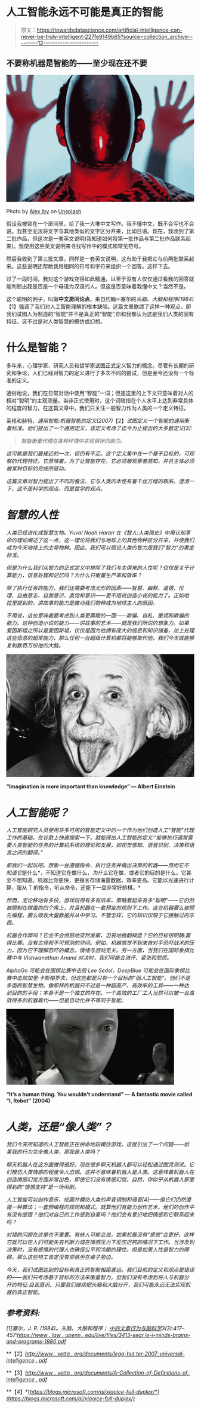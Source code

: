 # 人工智能永远不可能是真正的智能

> 原文：<https://towardsdatascience.com/artificial-intelligence-can-never-be-truly-intelligent-227fe9149b65?source=collection_archive---------12----------------------->

## 不要称机器是智能的——至少现在还不要

![](img/9211eac9883aaf94ed01947cf20fa50c.png)

Photo by [Alex Iby](https://unsplash.com/photos/-iFhGZP_mhk?utm_source=unsplash&utm_medium=referral&utm_content=creditCopyText) on [Unsplash](https://unsplash.com/search/photos/artificial-intelligence?utm_source=unsplash&utm_medium=referral&utm_content=creditCopyText)

假设我被锁在一个房间里，给了我一大堆中文写作。我不懂中文，既不会写也不会说。我甚至无法将文字与其他类似的文字区分开来，比如日语。现在，我收到了第二批作品，但这次是一套英文说明(我知道如何将第一批作品与第二批作品联系起来)。我使用这些英文说明来寻找写作中的模式和常见符号。

然后我收到了第三批文章，同样是一套英文说明，这有助于我把它与前两批联系起来。这些说明还帮助我用相同的符号和字符来组织一个回答。这样下去。

过了一段时间，我对这个游戏变得如此精通，以至于没有人仅仅通过看我的回答就能判断出我是否是一个母语为汉语的人。但这是否意味着我懂中文？当然不是。

这个聪明的例子，叫做**中文房间论点**，来自约翰·r·塞尔的*头脑、大脑和程序(1984)*【1】强调了我们对人工智能理解的根本缺陷。这篇文章歌颂了这样一种观点，即我们试图人为制造的“智能”并不是真正的“智能”,你和我都认为这是我们人类的固有特征。这不过是对人类智慧的模仿或幻想。

# 什么是智能？

多年来，心理学家、研究人员和哲学家试图正式定义智力的概念。尽管有长期的研究和争论，人们已经对智力的定义进行了多次不同的尝试，但是至今还没有一个标准的定义。

通俗地说，我们在日常对话中使用“智能”一词；但是这里的上下文只意味着对人的相对“聪明”的主观测量。当非正式使用时，这个词暗指在个人水平上达到非常具体的程度的智力。在这篇文章中，我们只关注一般智力作为人类的一个定义特征。

莱格和赫特，*通用智能:机器智能的定义(2007)*【2】*试图定义一个智能的通用衡量标准。他们提出了一个通用定义，该定义考虑了迄今为止提出的大多数定义[3]:*

> *智能衡量代理在各种环境中实现目标的能力。*

*这可能是我们最接近的一次，但仍有不足。这个定义集中在一个基于目标的，可观察的代理特征。它意味着，为了让智能存在，它必须被观察者感知，并且主体必须被某种目标的完成所驱动。*

*这篇文章对智力提出了不同的看法，它与人类的本性有着千丝万缕的联系。澄清一下，这不是科学的观点，而是哲学的观点。*

# *智慧的人性*

*人类已经进化成智慧生物。Yuval Noah Harari 在《智人:人类简史》中用认知革命的理论阐述了这一点，这一理论将我们与地球上的其他物种区分开来，并使我们成为今天地球上的主导物种。因此，我们可以假设人类的智力是我们“智力”的黄金标准。*

*但是为什么我们从智力的正式定义中排除了我们与生俱来的人性呢？仅仅是关于计算能力，信息处理和记忆吗？为什么只衡量生产率和效率？*

*除了执行任务的能力，我们还需要考虑无形的因素——智慧、幽默、道德、伦理、自由意志、自我意识、直觉和意识——更不用说创造小说的能力了。正如哈拉里提到的，讲故事的能力是推动我们物种成为地球主人的原因。*

*不用说，这也意味着要考虑到人类更黑暗的一面——欺骗、自私、撒谎和欺骗的能力。这种创造小说的能力——讲故事的艺术——就是我们所说的想象力。如果爱因斯坦之所以是爱因斯坦，仅仅是因为他拥有庞大的信息和知识储备，加上处理这些信息的超常能力，那么任何一台超级计算机都将能够取代他，我们今天就能够复制数百万份他的大脑。*

*![](img/8edbd21b25bf592fea7f2550362286a5.png)*

**“Imagination is more important than knowledge” — Albert Einstein**

# *人工智能呢？*

*人工智能研究人员使用许多可用的智能定义中的一个作为他们创造人工“智能”代理工作的基础。在谷歌上快速搜索一下，就能得出人工智能的定义:“能够执行通常需要人类智能的任务的计算机系统的理论和发展，如视觉感知、语音识别、决策和语言之间的翻译。”*

*那我们一起玩吧。想象一台遵循指令、执行任务并做出决策的机器——然而它不知道它*是什么*，不知道它在做什么，*为什么*它在做，或者它的目的是什么。它甚至不想知道。机器比你更快，更擅长存储海量数据，效率更高。它能以光速进行计算，服从 T 的指令，听从命令，还能下一盘非常好的棋。*

*然而，无论移动有多快，游戏玩得有多有效率，策略看起来有多“聪明”——它仍然被限制在棋盘的四个角上，并且机器在一套预定的规则下工作。这台机器要么被预先编程，要么吸收大量数据并从中学习。不管怎样，它的知识仅限于它接触过的东西。*

*机器会作弊吗？它会不会愤怒地突然发飙，沮丧地掀翻棋盘？它的目标很明确:赢得比赛。没有古怪和不可预测的空间。例如，机器感觉不到来自对手恐吓战术的压力，因为它不理解恐吓的概念。情绪与游戏无关。另一方面，当我们在国际象棋比赛中与 Vishwanathan Anand 对决时，我们可能会流汗、紧张和恐慌。*

*AlphaGo 可能会在围棋比赛中击败 Lee Sedol，DeepBlue 可能会在国际象棋比赛中击败加里·卡斯帕罗夫，但这些都是只有一个目标的“弱人工智能”。他们不是多面的智慧生物。像那样的机器只不过是一种超高产、高效率的工具——一种达到目的的手段；本身不是一个独立的存在。一个高效的工厂工人当然可以被一台高效得多的机器取代——但是自动化并不等同于智能。*

*![](img/fe4d4b97cf4fef9662a0823373aeb936.png)*

**“****It’s a human thing****. You wouldn’t understand” — A fantastic movie called “I, Robot” (2004)**

# *人类，还是“像人类”？*

*我们今天所知道的人工智能正在拼命地玩模仿游戏。这就引出了一个问题——如果我的行为完全像人类，那我是人类吗？*

*聊天机器人在这方面做得很好。现在很多聊天机器人都可以轻松通过图灵测试。它们模仿人类情感的程度令人恐惧。这并不意味着机器人是人类。这意味着机器人在创造情感幻觉方面非常出色，即使它们没有情感幻觉。自然，你似乎从机器人那里得到的“情感支持”是一场闹剧。*

*人工智能可以创作音乐、绘画并模仿人类的声音调制和语音[4]——但它们仍然遵循一种算法；一套预编程的规则和模式。就算他们有能力创作艺术，他们的创作中有没有感悟？他们对自己的工作感到自豪吗？他们会有意识地把情感和它联系起来吗？*

*对错的问题在这里也不重要。有些人可能会说，如果机器没有“感觉”会更好，这样它就可以在人们可能失去判断力或在情感压力下反应迟钝的情况下工作。当涉及到决策时，没有感情的代理人也确保公平和冷酷的理性。但是如果人性是智力的障碍，那么这些特工肯定没有资格坐在桌子旁边。*

*今天，我们试图达到的目标和真正的智能相距甚远。我们目前的定义和观点是错误的——我们只考虑基于目标的方法来衡量智力，但我们没有考虑到将人与机器分开的特征:自我意识。只要我们继续把头脑和大脑分开，我们可能永远无法实现机器的真正智能。*

## *参考资料:*

**[1]塞尔，J. R. (1984)。头脑、大脑和程序；* [*中的文章行为与脑科学*](https://www.researchgate.net/journal/0140-525X_Behavioral_and_Brain_Sciences)*3(3):417–457:*[*https://www . law . upenn . edu/live/files/3413-sear le-j-minds-brains-and-programs-1980 pdf*](https://www.law.upenn.edu/live/files/3413-searle-j-minds-brains-and-programs-1980pdf)*

**【2】*[*http://www . vetta . org/documents/legg-hut ter-2007-universal-intelligence . pdf*](http://www.vetta.org/documents/legg-hutter-2007-universal-intelligence.pdf)*

**【3】*[*http://www . vetta . org/documents/A-Collection-of-Definitions-of-intelligence . pdf*](http://www.vetta.org/documents/A-Collection-of-Definitions-of-Intelligence.pdf)*

**【4】*[*https://blogs.microsoft.com/ai/xiaoice-full-duplex/*](https://blogs.microsoft.com/ai/xiaoice-full-duplex/)*